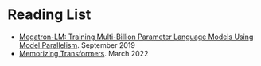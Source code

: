# Reading List

- [Megatron-LM: Training Multi-Billion Parameter Language Models Using Model Parallelism](https://arxiv.org/pdf/1909.08053). September 2019
- [Memorizing Transformers](https://arxiv.org/pdf/2203.08913). March 2022